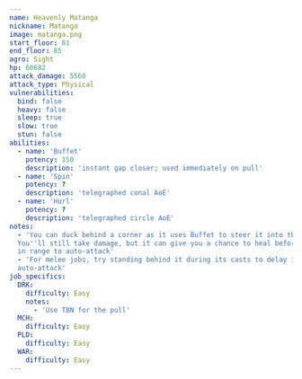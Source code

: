 ```yaml
---
name: Heavenly Matanga
nickname: Matanga
image: matanga.png
start_floor: 81
end_floor: 85
agro: Sight
hp: 60682
attack_damage: 5560
attack_type: Physical
vulnerabilities:
  bind: false
  heavy: false
  sleep: true
  slow: true
  stun: false
abilities:
  - name: 'Buffet'
    potency: 150
    description: 'instant gap closer; used immediately on pull'
  - name: 'Spin'
    potency: ?
    description: 'telegraphed conal AoE'
  - name: 'Hurl'
    potency: ?
    description: 'telegraphed circle AoE'
notes:
  - 'You can duck behind a corner as it uses Buffet to steer it into the wall.
  You''ll still take damage, but it can give you a chance to heal before it''s
  in range to auto-attack'
  - 'For melee jobs, try standing behind it during its casts to delay its next
  auto-attack'
job_specifics:
  DRK:
    difficulty: Easy
    notes:
      - 'Use TBN for the pull'
  MCH:
    difficulty: Easy
  PLD:
    difficulty: Easy
  WAR:
    difficulty: Easy
---
```

